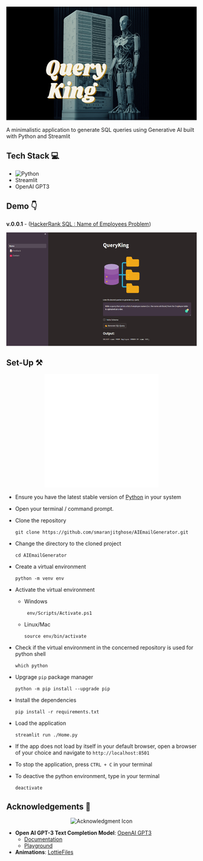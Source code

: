 <p align = "center"><img src = "./assets/QueryKing_1.png" height = 300 width = 600></p>

A minimalistic application to generate SQL queries using Generative AI built with Python and Streamlit


## Tech Stack 💻

- ![Python](https://img.shields.io/badge/python-3670A0?style=for-the-badge&logo=python&logoColor=ffdd54)
- Streamlit
- OpenAI GPT3

## Demo 👇

**v.0.0.1** - ([HackerRank SQL : Name of Employees Problem](https://www.hackerrank.com/challenges/name-of-employees/problem))

<p align = "center"><img src = "./assets/snapshots/v0.0.1_1.png" height = 300 width = 600></p>



## Set-Up ⚒️

<p align = "center"><img src = "./assets/setup.gif" height = 300 alt = "SetUp Icon"></p>

- Ensure you have the latest stable version of [Python](https://www.python.org/downloads/) in your system

- Open your terminal / command prompt. 

- Clone the repository 
    ```
    git clone https://github.com/smaranjitghose/AIEmailGenerator.git
    ```
- Change the directory to the cloned project
    
    ```
    cd AIEmailGenerator
    ```

- Create a virtual environment

    ```
    python -m venv env
    ```

- Activate the virtual environment

    - Windows
        ```
         env/Scripts/Activate.ps1
        ```
    
    - Linux/Mac
        ```
        source env/bin/activate
        ```

- Check if the virtual environment in the concerned repository is used for python shell

    ```
    which python
    ```

- Upgrage `pip` package manager

    ```
    python -m pip install --upgrade pip
    ```

- Install the dependencies

    ```
    pip install -r requirements.txt
    ```

- Load the application

    ```
    streamlit run ./Home.py
    ```

- If the app does not load by itself in your default browser, open a browser of your choice and navigate to  `http://localhost:8501`

- To stop the application, press `CTRL + C` in your terminal

- To deactive the python environment, type in your terminal

    ```
    deactivate
    ```

## Acknowledgements 🙏

<p align = "center"><img src = "https://media.giphy.com/media/1gQ6f5kJdBtGPSmdgS/giphy.gif" height = 300 alt = "Acknowledgment Icon"></p>


- **Open AI GPT-3 Text Completion Model**: [OpenAI GPT3](https://openai.com) 
    - [Documentation](https://beta.openai.com/docs/)
    - [Playground](https://beta.openai.com/playground)
- **Animations**: [LottieFiles](https://lottiefiles.com)
